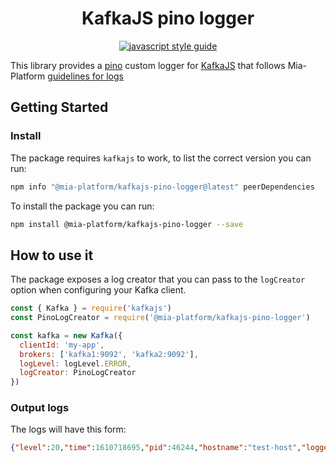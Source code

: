 <div align="center">

# KafkaJS pino logger

[![javascript style guide](https://img.shields.io/badge/code_style-standard--mia-orange.svg)](https://github.com/mia-platform/eslint-config-mia)

</div>

This library provides a [pino](https://github.com/pinojs/pino) custom logger for
[KafkaJS](https://kafka.js.org/) that follows Mia-Platform
[guidelines for logs](https://docs.mia-platform.eu/docs/getting_started/monitoring-dashboard/dev_ops_guide/log)

## Getting Started

### Install

The package requires `kafkajs` to work, to list the correct version you can run:

```sh
npm info "@mia-platform/kafkajs-pino-logger@latest" peerDependencies
```

To install the package you can run:

```sh
npm install @mia-platform/kafkajs-pino-logger --save
```

## How to use it

The package exposes a log creator that you can pass to the `logCreator` option
when configuring your Kafka client.

```javascript
const { Kafka } = require('kafkajs')
const PinoLogCreator = require('@mia-platform/kafkajs-pino-logger')

const kafka = new Kafka({
  clientId: 'my-app',
  brokers: ['kafka1:9092', 'kafka2:9092'],
  logLevel: logLevel.ERROR,
  logCreator: PinoLogCreator
})
```

### Output logs

The logs will have this form:

```json
{"level":20,"time":1610718695,"pid":46244,"hostname":"test-host","logger":"kafkajs","extraKey":"Your extra","msg":"Your log message"}
```


